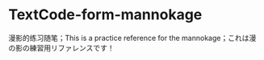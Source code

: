 # TextCode-form-mannokage
漫影的练习随笔；This is a practice reference for the mannokage；これは漫の影の練習用リファレンスです！

